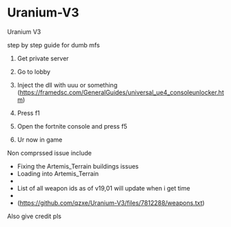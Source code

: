 # Uranium-V3
Uranium V3 

step by step guide for dumb mfs
1. Get private server

2. Go to lobby

3. Inject the dll with uuu or something (https://framedsc.com/GeneralGuides/universal_ue4_consoleunlocker.htm)

4. Press f1

5. Open the fortnite console and press f5

6. Ur now in game 

Non comprssed issue include 
- Fixing the Artemis_Terrain buildings issues
- Loading into Artemis_Terrain
- 
- List of all weapon ids as of v19,01 will update when i get time 
- 
- (https://github.com/qzxe/Uranium-V3/files/7812288/weapons.txt)

Also give credit pls
